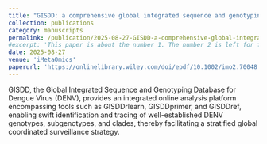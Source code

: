 ```yaml
---
title: "GISDD: a comprehensive global integrated sequence and genotyping database platform for dengue virus,facilitating a stratified coordinated surveillance strategy"
collection: publications
category: manuscripts
permalink: /publication/2025-08-27-GISDD-a-comprehensive-global-integrated-sequence
#excerpt: 'This paper is about the number 1. The number 2 is left for future work.'
date: 2025-08-27
venue: 'iMetaOmics'
paperurl: 'https://onlinelibrary.wiley.com/doi/epdf/10.1002/imo2.70048'
---
```

GISDD, the Global Integrated Sequence and Genotyping Database for Dengue Virus (DENV), provides an integrated online analysis platform encompassing tools such as GISDDrlearn, GISDDprimer, and GISDDref, enabling swift identification and tracing of well-established DENV genotypes, subgenotypes, and clades, thereby facilitating a stratified global coordinated surveillance strategy.
